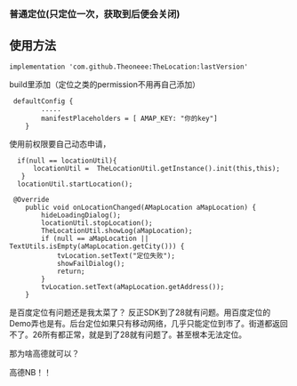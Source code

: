 ### 普通定位(只定位一次，获取到后便会关闭)

## 使用方法

```
implementation 'com.github.Theoneee:TheLocation:lastVersion'
```

build里添加（定位之类的permission不用再自己添加）

```
 defaultConfig {
        .....
        manifestPlaceholders = [ AMAP_KEY: "你的key"]
    }
```

 使用前权限要自己动态申请，
```
  if(null == locationUtil){
      locationUtil =  TheLocationUtil.getInstance().init(this,this);
   }
  locationUtil.startLocation();
```     
```
 @Override
    public void onLocationChanged(AMapLocation aMapLocation) {
        hideLoadingDialog();
        locationUtil.stopLocation();
        TheLocationUtil.showLog(aMapLocation);
        if (null == aMapLocation || TextUtils.isEmpty(aMapLocation.getCity())) {
            tvLocation.setText("定位失败");
            showFailDialog();
            return;
        }
        tvLocation.setText(aMapLocation.getAddress());
    }
```



是百度定位有问题还是我太菜了？ 反正SDK到了28就有问题。用百度定位的Demo弄也是有。后台定位如果只有移动网络，几乎只能定位到市了。街道都返回不了。26所有都正常，就是到了28就有问题了。甚至根本无法定位。

那为啥高德就可以？

高德NB！！
        





